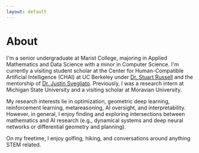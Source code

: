 ```yaml
---
layout: default
---
```


# About
I'm a senior undergraduate at Marist College, majoring in Applied Mathematics and Data Science with a minor in Computer Science.  I'm currently a visiting student scholar at the Center for Human-Compatible Artificial Intelligence (CHAI) at UC Berkeley under [Dr. Stuart Russell](https://people.eecs.berkeley.edu/~russell) and the mentorship of [Dr. Justin Svegliato](https://justinsvegliato.com/). Previously, I was a research intern at Michigan State University and a visiting scholar at Moravian University.

My research interests lie in optimization, geometric deep learning, reinforcement learning, metareasoning, AI oversight, and interpretability. However, in general, I enjoy finding and exploring intersections between mathematics and AI research (e.g., dynamical systems and deep neural networks or differential geometry and planning).

On my freetime, I enjoy golfing, hiking, and conversations around anything STEM related.

<!-- ### Inline styles and components
Text can be **bold**, _italic_, or ~~strikethrough~~.

[Link to another page](./another-page.html).

There should be whitespace between paragraphs.

There should be whitespace between paragraphs. We recommend including a README, or a file with information about your project. -->